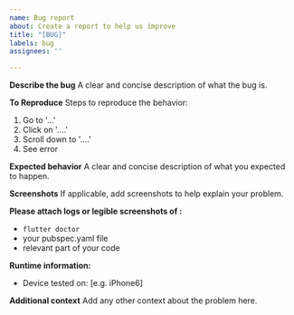 ```yaml
---
name: Bug report
about: Create a report to help us improve
title: "[BUG]"
labels: bug
assignees: ''

---
```


**Describe the bug**
A clear and concise description of what the bug is.

**To Reproduce**
Steps to reproduce the behavior:
1. Go to '...'
2. Click on '....'
3. Scroll down to '....'
4. See error

**Expected behavior**
A clear and concise description of what you expected to happen.

**Screenshots**
If applicable, add screenshots to help explain your problem.

**Please attach logs or legible screenshots of :**
 - `flutter doctor`
- your pubspec.yaml file
- relevant part of your code

**Runtime information:**
 - Device tested on: [e.g. iPhone6]

**Additional context**
Add any other context about the problem here.
